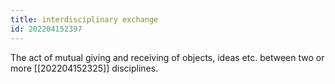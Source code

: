 ```yaml
---
title: interdisciplinary exchange
id: 202204152397
---
```


The act of mutual giving and receiving of objects, ideas etc. between two or more [[202204152325]] disciplines.
